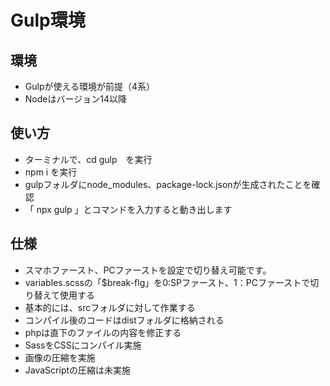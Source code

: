 # Gulp環境

## 環境
- Gulpが使える環境が前提（4系）
- Nodeはバージョン14以降

## 使い方
- ターミナルで、cd gulp　を実行
- npm i を実行
- gulpフォルダにnode_modules、package-lock.jsonが生成されたことを確認
- 「 npx gulp 」とコマンドを入力すると動き出します

## 仕様
- スマホファースト、PCファーストを設定で切り替え可能です。
- variables.scssの「$break-flg」を0:SPファースト、1：PCファーストで切り替えて使用する
- 基本的には、srcフォルダに対して作業する
- コンパイル後のコードはdistフォルダに格納される
- phpは直下のファイルの内容を修正する
- SassをCSSにコンパイル実施
- 画像の圧縮を実施
- JavaScriptの圧縮は未実施
